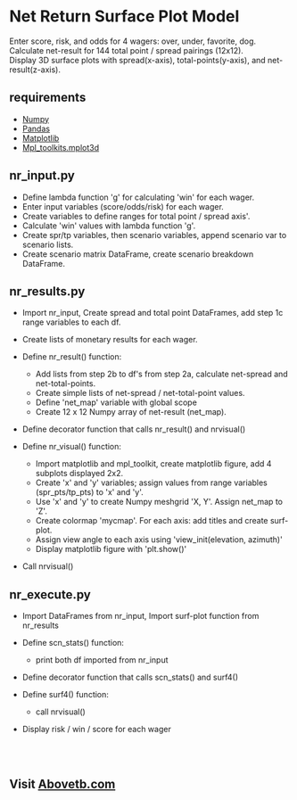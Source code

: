 # Net Return Surface Plot Model

Enter score, risk, and odds for 4 wagers: over, under, favorite, dog.<br>
Calculate net-result for 144 total point / spread pairings (12x12).<br>
Display 3D surface plots with spread(x-axis), total-points(y-axis), and net-result(z-axis).<br>


requirements
-
- [Numpy](https://numpy.org/)
- [Pandas](https://pandas.pydata.org/)
- [Matplotlib](https://matplotlib.org/)
- [Mpl_toolkits.mplot3d](https://matplotlib.org/3.2.1/api/toolkits/mplot3d.html)



nr_input.py
-

- Define lambda function 'g' for calculating 'win' for each wager.<br>
- Enter input variables (score/odds/risk) for each wager.<br>
- Create variables to define ranges for total point / spread axis'.<br>
- Calculate 'win' values with lambda function 'g'.<br>
- Create spr/tp variables, then scenario variables, append scenario var to scenario lists.<br>
- Create scenario matrix DataFrame, create scenario breakdown DataFrame.<br>

nr_results.py
-

- Import nr_input, Create spread and total point DataFrames, add step 1c range variables to each df.<br>
- Create lists of monetary results for each wager.<br>
- Define nr_result() function:<br>

	- Add lists from step 2b to df's from step 2a, calculate net-spread and net-total-points.<br>
	- Create simple lists of net-spread / net-total-point values.<br>
	- Define 'net_map' variable with global scope<br>
	- Create 12 x 12 Numpy array of net-result (net_map).<br>

- Define decorator function that calls nr_result() and nrvisual()<br>

- Define nr_visual() function:<br>
	- Import matplotlib and mpl_toolkit, create matplotlib figure, add 4 subplots displayed 2x2.<br>
	- Create 'x' and 'y' variables; assign values from range variables (spr_pts/tp_pts) to 'x' and 'y'.<br>
	- Use 'x' and 'y' to create Numpy meshgrid 'X, Y'. Assign net_map to 'Z'.<br>
	- Create colormap 'mycmap'. For each axis: add titles and create surf-plot.<br>
	- Assign view angle to each axis using 'view_init(elevation, azimuth)'<br>
	- Display matplotlib figure with 'plt.show()'<br>

- Call nrvisual()

nr_execute.py
-

- Import DataFrames from nr_input, Import surf-plot function from nr_results
- Define scn_stats() function:
	- print both df imported from nr_input
- Define decorator function that calls scn_stats() and surf4()

- Define surf4() function:
	- call nrvisual()

- Display risk / win / score for each wager

<br>
<br>

Visit [Abovetb.com](https://www.abovetb.com/)
-
